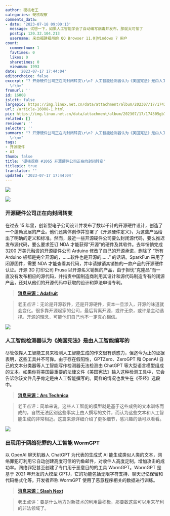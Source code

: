 ```yaml
---
author: 硬核老王
categories: 硬核观察
comments_data:
- date: '2023-07-18 09:00:13'
  message: 试想一下，如果人工智能学会了自动编写病毒并发布，那就太可怕了
  postip: 120.32.104.213
  username: 来自福建福州的 QQ Browser 11.0|Windows 7 用户
count:
  commentnum: 1
  favtimes: 0
  likes: 0
  sharetimes: 0
  viewnum: 1993
date: '2023-07-17 17:44:04'
editorchoice: false
excerpt: "? 开源硬件公司正在向封闭转变\r\n? 人工智能检测器认为《美国宪法》是由人工智能编写的\r\n? 出现用于网络犯罪的人工智能 WormGPT\r\n»
  \r\n»"
fromurl: ''
id: 16008
islctt: false
largepic: https://img.linux.net.cn/data/attachment/album/202307/17/174305gb7vw88nnpz7t474.jpg
url: /article-16008-1.html
pic: https://img.linux.net.cn/data/attachment/album/202307/17/174305gb7vw88nnpz7t474.jpg.thumb.jpg
related: []
reviewer: ''
selector: ''
summary: "? 开源硬件公司正在向封闭转变\r\n? 人工智能检测器认为《美国宪法》是由人工智能编写的\r\n? 出现用于网络犯罪的人工智能 WormGPT\r\n»
  \r\n»"
tags:
- 开源硬件
- AI
thumb: false
title: '硬核观察 #1065 开源硬件公司正在向封闭转变'
titlepic: true
translator: ''
updated: '2023-07-17 17:44:04'
---
```


![](https://img.linux.net.cn/data/attachment/album/202307/17/174305gb7vw88nnpz7t474.jpg)


![](https://img.linux.net.cn/data/attachment/album/202307/17/174315w9nlvt9nw8v1k893.jpg)


### 开源硬件公司正在向封闭转变


在过去 15 年里，创新型电子公司设计并发布了数以千计的开源硬件设计，创造了一个蓬勃发展的产业。他们还集体创作并签署了《开源硬件定义》，为这些产品给出了明确的定义和标准。然而，最近一些开源硬件公司要么封闭源代码，要么推迟发布源代码，要么要求签订 NDA 才能获得“开源”的硬件及其软件。去年悄悄完成 3200 万美元融资的开源硬件公司 Arduino 修改了自己的开源承诺，删除了 “所有 Arduino 板都是完全开源的，……软件也是开源的……” 的话语。SparkFun 采用了闭源固件，需要 NDA 才能查看其代码，并申请撤销其销售的一款产品的开源硬件认证。开源 3D 打印公司 Prusa 以开源名义销售的产品，由于担忧“克隆品”而一直没有发布相应的源代码，并指责中国制造商利用其设计和源代码制造专有的闭源产品，还对从他们的开源代码中获取的设计和算法申请专利。



> 
> **[消息来源：Adafruit](https://blog.adafruit.com/2023/07/12/when-open-becomes-opaque-the-changing-face-of-open-source-hardware-companies/)**
> 
> 
> 



> 
> 老王点评：无论是开源软件，还是开源硬件，资本一旦涉入，开源的味道就会变化。很多靠开源起家的公司，最后背离开源，或许无奈，或许是主动选择。开源的理念，可能他们自己也不一定真心相信。
> 
> 
> 


![](https://img.linux.net.cn/data/attachment/album/202307/17/174329lfzfnib8ban50vpf.jpg)


### 人工智能检测器认为《美国宪法》是由人工智能编写的


尽管依靠人工智能工具来检测人工智能生成的作文很有诱惑力，但迄今为止的证据表明，这些工具并不可靠。由于存在假阳性，GPTZero、ZeroGPT 和 OpenAI 自己的文本分类器等人工智能写作检测器无法检测由 ChatGPT 等大型语言模型组成的文本。如果你将美国最重要的法律文件《美国宪法》输入这种检测工具中，它会告诉你该文件几乎肯定是由人工智能撰写的。同样的情况也发生在《圣经》选段中。



> 
> **[消息来源：Ars Technica](https://arstechnica.com/information-technology/2023/07/why-ai-detectors-think-the-us-constitution-was-written-by-ai/)**
> 
> 
> 



> 
> 老王点评：简单来说，这些人工智能的模型就是基于这些成例的文本训练而成的，自然无法区别这些事实上由人撰写的文件，而认为这些文本和人工智能生成的非常相近。这篇来源详细介绍了更多细节，感兴趣的话可以看看。
> 
> 
> 


![](https://img.linux.net.cn/data/attachment/album/202307/17/174346gg8gg5tg55z08ew0.jpg)


### 出现用于网络犯罪的人工智能 WormGPT


以 OpenAI 聊天机器人 ChatGPT 为代表的生成式 AI 能生成类似人类的文本，网络罪犯可利用它自动创建高度可信的钓鱼邮件，对收件人高度定制，增加攻击的成功率。网络罪犯甚至创建了专门用于恶意目的的工具 WormGPT。WormGPT 是基于 2021 年开发的大模型 GPTJ，它的功能包括无限字符支持、聊天记忆保留和代码格式化等。开发者声称 WormGPT 使用了恶意程序相关的数据进行训练。



> 
> **[消息来源：Slash Next](https://slashnext.com/blog/wormgpt-the-generative-ai-tool-cybercriminals-are-using-to-launch-business-email-compromise-attacks/)**
> 
> 
> 



> 
> 老王点评：要是什么地方对新技术的利用最积极，那要数这些可以用来牟利的非法领域了。
> 
> 
>